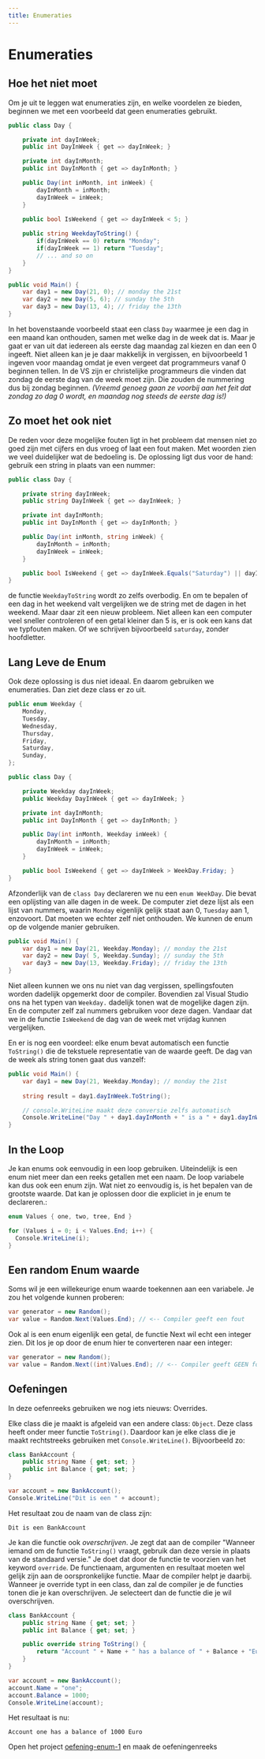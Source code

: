 ```yaml
---
title: Enumeraties
---
```

# Enumeraties
## Hoe het niet moet

Om je uit te leggen wat enumeraties zijn, en welke voordelen ze bieden, beginnen we met een voorbeeld dat geen enumeraties gebruikt.

```csharp
public class Day {

    private int dayInWeek;
    public int DayInWeek { get => dayInWeek; }

    private int dayInMonth;
    public int DayInMonth { get => dayInMonth; }

    public Day(int inMonth, int inWeek) {
        dayInMonth = inMonth;
        dayInWeek = inWeek;
    }

    public bool IsWeekend { get => dayInWeek < 5; }
    
    public string WeekdayToString() {
        if(dayInWeek == 0) return "Monday";
        if(dayInWeek == 1) return "Tuesday";
        // ... and so on
    }
} 

public void Main() {
    var day1 = new Day(21, 0); // monday the 21st
    var day2 = new Day(5, 6); // sunday the 5th
    var day3 = new Day(13, 4); // friday the 13th
}
```

In het bovenstaande voorbeeld staat een class `Day` waarmee je een dag in een maand kan onthouden, samen met welke dag in de week dat is. Maar je gaat er van uit dat iedereen als eerste dag maandag zal kiezen en dan een 0 ingeeft. Niet alleen kan je je daar makkelijk in vergissen, en bijvoorbeeld 1 ingeven voor maandag omdat je even vergeet dat programmeurs vanaf 0 beginnen tellen. In de VS zijn er christelijke programmeurs die vinden dat zondag de eerste dag van de week moet zijn. Die zouden de nummering dus bij zondag beginnen. _(Vreemd genoeg gaan ze voorbij aan het feit dat zondag zo dag 0 wordt, en maandag nog steeds de eerste dag is!)_

## Zo moet het ook niet

De reden voor deze mogelijke fouten ligt in het probleem dat mensen niet zo goed zijn met cijfers en dus vroeg of laat een fout maken. Met woorden zien we veel duidelijker wat de bedoeling is. De oplossing ligt dus voor de hand: gebruik een string in plaats van een nummer:

```csharp
public class Day {

    private string dayInWeek;
    public string DayInWeek { get => dayInWeek; }

    private int dayInMonth;
    public int DayInMonth { get => dayInMonth; }

    public Day(int inMonth, string inWeek) {
        dayInMonth = inMonth;
        dayInWeek = inWeek;
    }

    public bool IsWeekend { get => dayInWeek.Equals("Saturday") || dayInWeek.Equals("Sunday"); }
}
```

de functie `WeekdayToString` wordt zo zelfs overbodig. En om te bepalen of een dag in het weekend valt vergelijken we de string met de dagen in het weekend. Maar daar zit een nieuw probleem. Niet alleen kan een computer veel sneller controleren of een getal kleiner dan 5 is, er is ook een kans dat we typfouten maken. Of we schrijven bijvoorbeeld `saturday`, zonder hoofdletter.

## Lang Leve de Enum

Ook deze oplossing is dus niet ideaal. En daarom gebruiken we enumeraties. Dan ziet deze class er zo uit.

```csharp
public enum Weekday {
    Monday,
    Tuesday,
    Wednesday,
    Thursday,
    Friday,
    Saturday,
    Sunday,
};

public class Day {

    private Weekday dayInWeek;
    public Weekday DayInWeek { get => dayInWeek; }

    private int dayInMonth;
    public int DayInMonth { get => dayInMonth; }

    public Day(int inMonth, Weekday inWeek) {
        dayInMonth = inMonth;
        dayInWeek = inWeek;
    }

    public bool IsWeekend { get => dayInWeek > WeekDay.Friday; }
}
```

Afzonderlijk van de `class Day` declareren we nu een `enum WeekDay`. Die bevat een oplijsting van alle dagen in de week. De computer ziet deze lijst als een lijst van nummers, waarin `Monday` eigenlijk gelijk staat aan 0, `Tuesday` aan 1, enzovoort. Dat moeten we echter zelf niet onthouden. We kunnen de enum op de volgende manier gebruiken.

```csharp
public void Main() {
    var day1 = new Day(21, Weekday.Monday); // monday the 21st
    var day2 = new Day( 5, Weekday.Sunday); // sunday the 5th
    var day3 = new Day(13, Weekday.Friday); // friday the 13th
}
```

Niet alleen kunnen we ons nu niet van dag vergissen, spellingsfouten worden dadelijk opgemerkt door de compiler. Bovendien zal Visual Studio ons na het typen van `Weekday.` dadelijk tonen wat de mogelijke dagen zijn. En de computer zelf zal nummers gebruiken voor deze dagen. Vandaar dat we in de functie `IsWeekend` de dag van de week met vrijdag kunnen vergelijken.

En er is nog een voordeel: elke enum bevat automatisch een functie `ToString()` die de tekstuele representatie van de waarde geeft. De dag van de week als string tonen gaat dus vanzelf:

```csharp
public void Main() {
    var day1 = new Day(21, Weekday.Monday); // monday the 21st
    
    string result = day1.dayInWeek.ToString();

    // console.WriteLine maakt deze conversie zelfs automatisch
    Console.WriteLine("Day " + day1.dayInMonth + " is a " + day1.dayInWeek);
}
```

## In the Loop

Je kan enums ook eenvoudig in een loop gebruiken. Uiteindelijk is een enum niet meer dan een reeks getallen met een naam. De loop variabele kan dus ook een enum zijn. Wat niet zo eenvoudig is, is het bepalen van de grootste waarde. Dat kan je oplossen door die expliciet in je enum te declareren.:

```csharp
enum Values { one, two, tree, End }

for (Values i = 0; i < Values.End; i++) {
  Console.WriteLine(i);
}
```

## Een random Enum waarde

Soms wil je een willekeurige enum waarde toekennen aan een variabele. Je zou het volgende kunnen proberen:

```csharp
var generator = new Random();
var value = Random.Next(Values.End); // <-- Compiler geeft een fout
```

Ook al is een enum eigenlijk een getal, de functie Next wil echt een integer zien. Dit los je op door
de enum hier te converteren naar een integer:

```csharp
var generator = new Random();
var value = Random.Next((int)Values.End); // <-- Compiler geeft GEEN fout
```

## Oefeningen

In deze oefenreeks gebruiken we nog iets nieuws: Overrides.

Elke class die je maakt is afgeleid van een andere class: `Object`. Deze class heeft onder meer functie `ToString()`. Daardoor kan je
elke class die je maakt rechtstreeks gebruiken met `Console.WriteLine()`. Bijvoorbeeld zo:

```csharp
class BankAccount {
    public string Name { get; set; }
    public int Balance { get; set; }
}

var account = new BankAccount();
Console.WriteLine("Dit is een " + account);
```
Het resultaat zou de naam van de class zijn:
```
Dit is een BankAccount
```

Je kan die functie ook _overschrijven_. Je zegt dat aan de compiler "Wanneer iemand om de functie `ToString()` vraagt, gebruik dan deze
versie in plaats van de standaard versie." Je doet dat door de functie te voorzien van het keyword `override`. De functienaam, argumenten en
resultaat moeten wel gelijk zijn aan de oorspronkelijke functie. Maar de compiler helpt je daarbij. Wanneer je override typt in een class, dan
zal de compiler je de functies tonen die je kan overschrijven. Je selecteert dan de functie die je wil overschrijven. 

```csharp
class BankAccount {
    public string Name { get; set; }
    public int Balance { get; set; }

    public override string ToString() {
        return "Account " + Name + " has a balance of " + Balance + "Euro";
    }
}

var account = new BankAccount();
account.Name = "one";
account.Balance = 1000;
Console.WriteLine(account);
```
Het resultaat is nu:
```
Account one has a balance of 1000 Euro
```

<div class="note oefening">
    <p>Open het project <a href="https://github.com/sma-it/oefening-enum-1">oefening-enum-1</a> en maak de oefeningenreeks</p>
</div>

